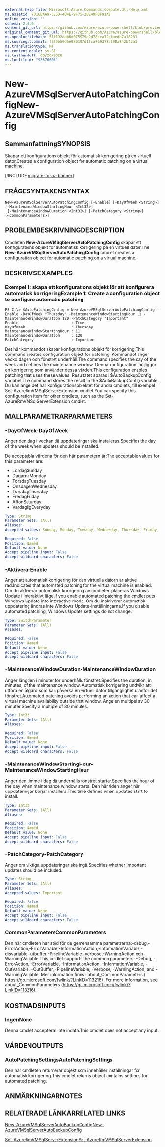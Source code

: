```yaml
---
external help file: Microsoft.Azure.Commands.Compute.dll-Help.xml
ms.assetid: 7016BAA9-C25D-404E-9F75-2BE49FBF91A8
online version: ''
schema: 2.0.0
content_git_url: https://github.com/Azure/azure-powershell/blob/preview/src/ResourceManager/Compute/Stack/Commands.Compute/help/New-AzureRmVMSqlServerAutoPatchingConfig.md
original_content_git_url: https://github.com/Azure/azure-powershell/blob/preview/src/ResourceManager/Compute/Stack/Commands.Compute/help/New-AzureRmVMSqlServerAutoPatchingConfig.md
ms.openlocfilehash: 516192dab6d075979a2d78cea72afaedb7a18231
ms.sourcegitcommit: f599b50d5e980197d1fca769378df90a842b42a1
ms.translationtype: MT
ms.contentlocale: sv-SE
ms.lasthandoff: 08/20/2020
ms.locfileid: "93576608"
---
```

# <span data-ttu-id="8ef00-101">New-AzureVMSqlServerAutoPatchingConfig</span><span class="sxs-lookup"><span data-stu-id="8ef00-101">New-AzureVMSqlServerAutoPatchingConfig</span></span>

## <span data-ttu-id="8ef00-102">Sammanfattning</span><span class="sxs-lookup"><span data-stu-id="8ef00-102">SYNOPSIS</span></span>
<span data-ttu-id="8ef00-103">Skapar ett konfigurations objekt för automatisk korrigering på en virtuell dator.</span><span class="sxs-lookup"><span data-stu-id="8ef00-103">Creates a configuration object for automatic patching on a virtual machine.</span></span>

[!INCLUDE [migrate-to-az-banner](../../includes/migrate-to-az-banner.md)]

## <span data-ttu-id="8ef00-104">FRÅGESYNTAXEN</span><span class="sxs-lookup"><span data-stu-id="8ef00-104">SYNTAX</span></span>

```
New-AzureVMSqlServerAutoPatchingConfig [-Enable] [-DayOfWeek <String>] [-MaintenanceWindowStartingHour <Int32>]
 [-MaintenanceWindowDuration <Int32>] [-PatchCategory <String>] [<CommonParameters>]
```

## <span data-ttu-id="8ef00-105">PROBLEMBESKRIVNING</span><span class="sxs-lookup"><span data-stu-id="8ef00-105">DESCRIPTION</span></span>
<span data-ttu-id="8ef00-106">Cmdleten **New-AzureVMSqlServerAutoPatchingConfig** skapar ett konfigurations objekt för automatisk korrigering på en virtuell dator.</span><span class="sxs-lookup"><span data-stu-id="8ef00-106">The **New-AzureVMSqlServerAutoPatchingConfig** cmdlet creates a configuration object for automatic patching on a virtual machine.</span></span>

## <span data-ttu-id="8ef00-107">BESKRIVS</span><span class="sxs-lookup"><span data-stu-id="8ef00-107">EXAMPLES</span></span>

### <span data-ttu-id="8ef00-108">Exempel 1: skapa ett konfigurations objekt för att konfigurera automatisk korrigering</span><span class="sxs-lookup"><span data-stu-id="8ef00-108">Example 1: Create a configuration object to configure automatic patching</span></span>
```
PS C:\> $AutoPatchingConfig = New-AzureVMSqlServerAutoPatchingConfig -Enable -DayOfWeek "Thursday" -MaintenanceWindowStartingHour 11 -MaintenanceWindowDuration 120 -PatchCategory "Important"
Enable                        : True
DayOfWeek                     : Thursday
MaintenanceWindowStartingHour : 11
MaintenanceWindowDuration     : 120
PatchCategory                 : Important
```

<span data-ttu-id="8ef00-109">Det här kommandot skapar konfigurations objekt för korrigering.</span><span class="sxs-lookup"><span data-stu-id="8ef00-109">This command creates configuration object for patching.</span></span>
<span data-ttu-id="8ef00-110">Kommandot anger vecko dagen och fönstret underhåll.</span><span class="sxs-lookup"><span data-stu-id="8ef00-110">The command specifies the day of the week and defines the maintenance window.</span></span>
<span data-ttu-id="8ef00-111">Denna konfiguration möjliggör en korrigering som använder dessa värden.</span><span class="sxs-lookup"><span data-stu-id="8ef00-111">This configuration enables patching that uses these values.</span></span>
<span data-ttu-id="8ef00-112">Resultatet sparas i $AutoBackupConfig variabel.</span><span class="sxs-lookup"><span data-stu-id="8ef00-112">The command stores the result in the $AutoBackupConfig variable.</span></span>
<span data-ttu-id="8ef00-113">Du kan ange det här konfigurationsobjektet för andra cmdlets, till exempel Set-AzureRmVMSqlServerExtension cmdlet.</span><span class="sxs-lookup"><span data-stu-id="8ef00-113">You can specify this configuration item for other cmdlets, such as the Set-AzureRmVMSqlServerExtension cmdlet.</span></span>

## <span data-ttu-id="8ef00-114">MALLPARAMETRAR</span><span class="sxs-lookup"><span data-stu-id="8ef00-114">PARAMETERS</span></span>

### <span data-ttu-id="8ef00-115">-DayOfWeek</span><span class="sxs-lookup"><span data-stu-id="8ef00-115">-DayOfWeek</span></span>
<span data-ttu-id="8ef00-116">Anger den dag i veckan då uppdateringar ska installeras.</span><span class="sxs-lookup"><span data-stu-id="8ef00-116">Specifies the day of the week when updates should be installed.</span></span>

<span data-ttu-id="8ef00-117">De acceptabla värdena för den här parametern är:</span><span class="sxs-lookup"><span data-stu-id="8ef00-117">The acceptable values for this parameter are:</span></span>

- <span data-ttu-id="8ef00-118">Lördag</span><span class="sxs-lookup"><span data-stu-id="8ef00-118">Sunday</span></span>
- <span data-ttu-id="8ef00-119">Dagarna</span><span class="sxs-lookup"><span data-stu-id="8ef00-119">Monday</span></span>
- <span data-ttu-id="8ef00-120">Torsdag</span><span class="sxs-lookup"><span data-stu-id="8ef00-120">Tuesday</span></span>
- <span data-ttu-id="8ef00-121">Onsdagen</span><span class="sxs-lookup"><span data-stu-id="8ef00-121">Wednesday</span></span>
- <span data-ttu-id="8ef00-122">Torsdag</span><span class="sxs-lookup"><span data-stu-id="8ef00-122">Thursday</span></span>
- <span data-ttu-id="8ef00-123">Fredag</span><span class="sxs-lookup"><span data-stu-id="8ef00-123">Friday</span></span>
- <span data-ttu-id="8ef00-124">Afton</span><span class="sxs-lookup"><span data-stu-id="8ef00-124">Saturday</span></span>
- <span data-ttu-id="8ef00-125">Vardaglig</span><span class="sxs-lookup"><span data-stu-id="8ef00-125">Everyday</span></span>

```yaml
Type: String
Parameter Sets: (All)
Aliases: 
Accepted values: Sunday, Monday, Tuesday, Wednesday, Thursday, Friday, Saturday, Everyday

Required: False
Position: Named
Default value: None
Accept pipeline input: False
Accept wildcard characters: False
```

### <span data-ttu-id="8ef00-126">-Aktivera</span><span class="sxs-lookup"><span data-stu-id="8ef00-126">-Enable</span></span>
<span data-ttu-id="8ef00-127">Anger att automatisk korrigering för den virtuella datorn är aktive rad.</span><span class="sxs-lookup"><span data-stu-id="8ef00-127">Indicates that automated patching for the virtual machine is enabled.</span></span>
<span data-ttu-id="8ef00-128">Om du aktiverar automatisk korrigering av cmdleten placeras Windows Update i interaktivt läge.</span><span class="sxs-lookup"><span data-stu-id="8ef00-128">If you enable automated patching the cmdlet puts Windows Update into interactive mode.</span></span>
<span data-ttu-id="8ef00-129">Om du inaktiverar automatisk uppdatering ändras inte Windows Update-inställningarna.</span><span class="sxs-lookup"><span data-stu-id="8ef00-129">If you disable automated patching, Windows Update settings do not change.</span></span>

```yaml
Type: SwitchParameter
Parameter Sets: (All)
Aliases: 

Required: False
Position: Named
Default value: None
Accept pipeline input: False
Accept wildcard characters: False
```

### <span data-ttu-id="8ef00-130">-MaintenanceWindowDuration</span><span class="sxs-lookup"><span data-stu-id="8ef00-130">-MaintenanceWindowDuration</span></span>
<span data-ttu-id="8ef00-131">Anger längden i minuter för underhålls fönstret.</span><span class="sxs-lookup"><span data-stu-id="8ef00-131">Specifies the duration, in minutes, of the maintenance window.</span></span>
<span data-ttu-id="8ef00-132">Automatisk korrigering undvikr att utföra en åtgärd som kan påverka en virtuell dator tillgänglighet utanför det fönstret.</span><span class="sxs-lookup"><span data-stu-id="8ef00-132">Automated patching avoids performing an action that can affect a virtual machine availability outside that window.</span></span>
<span data-ttu-id="8ef00-133">Ange en multipel av 30 minuter.</span><span class="sxs-lookup"><span data-stu-id="8ef00-133">Specify a multiple of 30 minutes.</span></span>

```yaml
Type: Int32
Parameter Sets: (All)
Aliases: 

Required: False
Position: Named
Default value: None
Accept pipeline input: False
Accept wildcard characters: False
```

### <span data-ttu-id="8ef00-134">-MaintenanceWindowStartingHour</span><span class="sxs-lookup"><span data-stu-id="8ef00-134">-MaintenanceWindowStartingHour</span></span>
<span data-ttu-id="8ef00-135">Anger den timme i dag då underhålls fönstret startar.</span><span class="sxs-lookup"><span data-stu-id="8ef00-135">Specifies the hour of the day when maintenance window starts.</span></span>
<span data-ttu-id="8ef00-136">Den här tiden anger när uppdateringar börjar installera.</span><span class="sxs-lookup"><span data-stu-id="8ef00-136">This time defines when updates start to install.</span></span>

```yaml
Type: Int32
Parameter Sets: (All)
Aliases: 

Required: False
Position: Named
Default value: None
Accept pipeline input: False
Accept wildcard characters: False
```

### <span data-ttu-id="8ef00-137">-PatchCategory</span><span class="sxs-lookup"><span data-stu-id="8ef00-137">-PatchCategory</span></span>
<span data-ttu-id="8ef00-138">Anger om viktiga uppdateringar ska ingå.</span><span class="sxs-lookup"><span data-stu-id="8ef00-138">Specifies whether important updates should be included.</span></span>

```yaml
Type: String
Parameter Sets: (All)
Aliases: 
Accepted values: Important

Required: False
Position: Named
Default value: None
Accept pipeline input: False
Accept wildcard characters: False
```

### <span data-ttu-id="8ef00-139">CommonParameters</span><span class="sxs-lookup"><span data-stu-id="8ef00-139">CommonParameters</span></span>
<span data-ttu-id="8ef00-140">Den här cmdleten har stöd för de gemensamma parametrarna:-debug,-ErrorAction,-ErrorVariable,-InformationAction,-InformationVariable,-disvariable,-utbuffer,-PipelineVariable,-verbose,-WarningAction och-WarningVariable.</span><span class="sxs-lookup"><span data-stu-id="8ef00-140">This cmdlet supports the common parameters: -Debug, -ErrorAction, -ErrorVariable, -InformationAction, -InformationVariable, -OutVariable, -OutBuffer, -PipelineVariable, -Verbose, -WarningAction, and -WarningVariable.</span></span> <span data-ttu-id="8ef00-141">Mer information finns i about_CommonParameters ( https://go.microsoft.com/fwlink/?LinkID=113216) .</span><span class="sxs-lookup"><span data-stu-id="8ef00-141">For more information, see about_CommonParameters (https://go.microsoft.com/fwlink/?LinkID=113216).</span></span>

## <span data-ttu-id="8ef00-142">KOSTNADS</span><span class="sxs-lookup"><span data-stu-id="8ef00-142">INPUTS</span></span>

### <span data-ttu-id="8ef00-143">Ingen</span><span class="sxs-lookup"><span data-stu-id="8ef00-143">None</span></span>
<span data-ttu-id="8ef00-144">Denna cmdlet accepterar inte indata.</span><span class="sxs-lookup"><span data-stu-id="8ef00-144">This cmdlet does not accept any input.</span></span>

## <span data-ttu-id="8ef00-145">VÄRDEN</span><span class="sxs-lookup"><span data-stu-id="8ef00-145">OUTPUTS</span></span>

### <span data-ttu-id="8ef00-146">AutoPatchingSettings</span><span class="sxs-lookup"><span data-stu-id="8ef00-146">AutoPatchingSettings</span></span>
<span data-ttu-id="8ef00-147">Den här cmdleten returnerar objekt som innehåller inställningar för automatisk korrigering.</span><span class="sxs-lookup"><span data-stu-id="8ef00-147">This cmdlet returns object contains settings for automated patching.</span></span>

## <span data-ttu-id="8ef00-148">ANMÄRKNINGAR</span><span class="sxs-lookup"><span data-stu-id="8ef00-148">NOTES</span></span>

## <span data-ttu-id="8ef00-149">RELATERADE LÄNKAR</span><span class="sxs-lookup"><span data-stu-id="8ef00-149">RELATED LINKS</span></span>

[<span data-ttu-id="8ef00-150">New-AzureVMSqlServerAutoBackupConfig</span><span class="sxs-lookup"><span data-stu-id="8ef00-150">New-AzureVMSqlServerAutoBackupConfig</span></span>](./New-AzureVMSqlServerAutoBackupConfig.md)

[<span data-ttu-id="8ef00-151">Set-AzureRmVMSqlServerExtension</span><span class="sxs-lookup"><span data-stu-id="8ef00-151">Set-AzureRmVMSqlServerExtension</span></span>](./Set-AzureRMVMSqlServerExtension.md)


